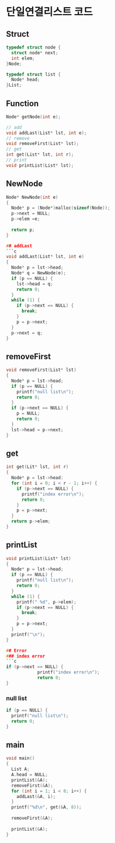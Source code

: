 # 단일연결리스트 코드

## Struct
```c
typedef struct node {
  struct node* next;
  int elem;
}Node;

typedef struct list {
  Node* head;
}List;
```

## Function
```c
Node* getNode(int e);

// add
void addLast(List* lst, int e);
// remove
void removeFirst(List* lst);
// get
int get(List* lst, int r);
// print
void printList(List* lst);
```

## NewNode
```c
Node* NewNode(int e)
{
  Node* p = (Node*)malloc(sizeof(Node));
  p->next = NULL;
  p->elem =e;
  
  return p;
}

## addLast
```c
void addLast(List* lst, int e)
{
  Node* p = lst->head;
  Node* q = NewNode(e);
  if (p == NULL) {
    lst->head = q;
    return 0;
  }
  while (1) {
    if (p->next == NULL) {
      break;
    }
    p = p->next;
  }
  p->next = q;
}
```

## removeFirst
```c
void removeFirst(List* lst)
{
  Node* p = lst->head;
  if (p == NULL) {
    printf("null list\n");
    return 0;
  }
  if (p->next == NULL) {
    p = NULL;
    return 0;
  }
  lst->head = p->next;
}
```

## get
```c
int get(Lit* lst, int r)
{
  Node* p = lst->head:
  for (int i = 0; i < r - 1; i++) {
    if (p->next == NULL) {
      printf("index error\n");
      return 0;
    }
    p = p->next;
  }
  return p->elem;
}
```

## printList
```c
void printList(List* lst)
{
  Node* p = lst->head;
  if (p == NULL) {
    printf("null list\n");
    return 0;
  }
  while (1) {
    printf(" %d", p->elem);
    if (p->next == NULL) {
      break;
    }
    p = p->next;
  }
  printf("\n");
}

## Error
### index error
```c
if (p->next == NULL) {
			printf("index error\n");
			return 0;
}
```

### null list
```c
if (p == NULL) {
  printf("null list\n");
  return 0;
}
```

## main
```c
void main()
{
  List A;
  A.head = NULL;
  printList(&A);
  removeFirst(&A);
  for (int i = 1; i < 8; i++) {
    addLast(&A, i);
  }
  printf("%d\n", get(&A, 8));
  
  removeFirst(&A);
  
  printList(&A);
}










